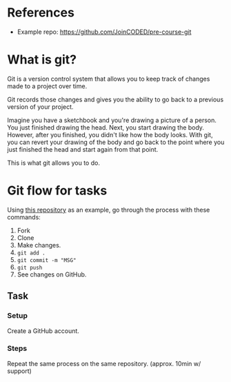 # References

- Example repo: https://github.com/JoinCODED/pre-course-git

# What is git?

Git is a version control system that allows you to keep track of changes made to a project over time.

Git records those changes and gives you the ability to go back to a previous version of your project.

Imagine you have a sketchbook and you're drawing a picture of a person. You just finished drawing the head. Next, you start drawing the body. However, after you finished, you didn't like how the body looks. With git, you can revert your drawing of the body and go back to the point where you just finished the head and start again from that point.

This is what git allows you to do.

# Git flow for tasks

Using [this repository](https://github.com/JoinCODED/pre-course-git) as an example, go through the process with these commands:

1. Fork
2. Clone
3. Make changes.
4. `git add .`
5. `git commit -m "MSG"`
6. `git push`
7. See changes on GitHub.

## Task

### Setup

Create a GitHub account.

### Steps

Repeat the same process on the same repository. (approx. 10min w/ support)
